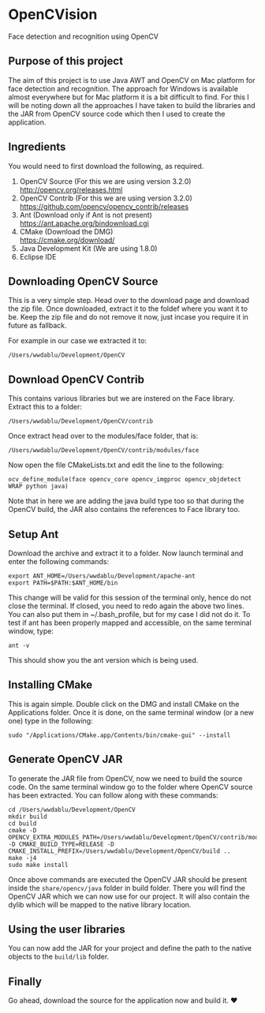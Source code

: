 # OpenCVision
Face detection and recognition using OpenCV

## Purpose of this project
The aim of this project is to use Java AWT and OpenCV on Mac platform for face detection and recognition. The approach for Windows is available almost everywhere but for Mac platform it is a bit difficult to find. For this I will be noting down all the approaches I have taken to build the libraries and the JAR from OpenCV source code which then I used to create the application.

## Ingredients
You would need to first download the following, as required.

1. OpenCV Source (For this we are using version 3.2.0)  
   http://opencv.org/releases.html
2. OpenCV Contrib (For this we are using version 3.2.0)  
   https://github.com/opencv/opencv_contrib/releases
3. Ant (Download only if Ant is not present)  
   https://ant.apache.org/bindownload.cgi
4. CMake (Download the DMG)  
   https://cmake.org/download/
5. Java Development Kit (We are using 1.8.0)
6. Eclipse IDE

## Downloading OpenCV Source
This is a very simple step. Head over to the download page and download the zip file. Once downloaded, extract it to the foldef where you want it to be. Keep the zip file and do not remove it now, just incase you require it in future as fallback.

For example in our case we extracted it to:  
```
/Users/wwdablu/Development/OpenCV
```

## Download OpenCV Contrib
This contains various libraries but we are instered on the Face library. Extract this to a folder:  
```
/Users/wwdablu/Development/OpenCV/contrib
```

Once extract head over to the modules/face folder, that is:
```
/Users/wwdablu/Development/OpenCV/contrib/modules/face
```

Now open the file CMakeLists.txt and edit the line to the following:
```
ocv_define_module(face opencv_core opencv_imgproc opencv_objdetect WRAP python java)
```

Note that in here we are adding the java build type too so that during the OpenCV build, the JAR also contains the references to Face library too.

## Setup Ant
Download the archive and extract it to a folder. Now launch terminal and enter the following commands:
```
export ANT_HOME=/Users/wwdablu/Development/apache-ant
export PATH=$PATH:$ANT_HOME/bin
```  
This change will be valid for this session of the terminal only, hence do not close the terminal. If closed, you need to redo again the above two lines. You can also put them in ~/.bash_profile, but for my case I did not do it. To test if ant has been properly mapped and accessible, on the same terminal window, type:  
```
ant -v
```  
This should show you the ant version which is being used.  

## Installing CMake
This is again simple. Double click on the DMG and install CMake on the Applications folder. Once it is done, on the same terminal window (or a new one) type in the following:
```
sudo "/Applications/CMake.app/Contents/bin/cmake-gui" --install
```

## Generate OpenCV JAR
To generate the JAR file from OpenCV, now we need to build the source code. On the same terminal window go to the folder where OpenCV source has been extracted. You can follow along with these commands:  
```
cd /Users/wwdablu/Development/OpenCV
mkdir build
cd build
cmake -D OPENCV_EXTRA_MODULES_PATH=/Users/wwdablu/Development/OpenCV/contrib/modules -D CMAKE_BUILD_TYPE=RELEASE -D CMAKE_INSTALL_PREFIX=/Users/wwdablu/Development/OpenCV/build ..
make -j4
sudo make install
```

Once above commands are executed the OpenCV JAR should be present inside the ```share/opencv/java``` folder in build folder. There you will find the OpenCV JAR which we can now use for our project. It will also contain the dylib which will be mapped to the native library location.

## Using the user libraries
You can now add the JAR for your project and define the path to the native objects to the ```build/lib``` folder.

## Finally
Go ahead, download the source for the application now and build it. :heart:
